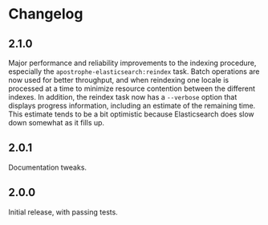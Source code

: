 # Changelog

## 2.1.0

Major performance and reliability improvements to the indexing procedure, especially the `apostrophe-elasticsearch:reindex` task. Batch operations are now used for better throughput, and when reindexing one locale is processed at a time to minimize resource contention between the different indexes. In addition, the reindex task now has a `--verbose` option that displays progress information, including an estimate of the remaining time. This estimate tends to be a bit optimistic because Elasticsearch does slow down somewhat as it fills up.

## 2.0.1

Documentation tweaks.

## 2.0.0

Initial release, with passing tests.
